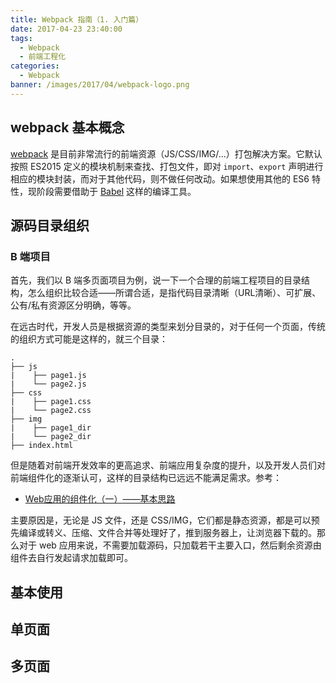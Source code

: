```yaml
---
title: Webpack 指南（1. 入门篇）
date: 2017-04-23 23:40:00
tags: 
  - Webpack
  - 前端工程化
categories: 
  - Webpack
banner: /images/2017/04/webpack-logo.png
---
```


## webpack 基本概念

[webpack](https://webpack.js.org/) 是目前非常流行的前端资源（JS/CSS/IMG/...）打包解决方案。它默认按照 ES2015 定义的模块机制来查找、打包文件，即对 `import`、`export` 声明进行相应的模块封装，而对于其他代码，则不做任何改动。如果想使用其他的 ES6 特性，现阶段需要借助于 [Babel](https://babeljs.io/) 这样的编译工具。


## 源码目录组织

### B 端项目

首先，我们以 B 端多页面项目为例，说一下一个合理的前端工程项目的目录结构，怎么组织比较合适——所谓合适，是指代码目录清晰（URL清晰）、可扩展、公有/私有资源区分明确，等等。

在远古时代，开发人员是根据资源的类型来划分目录的，对于任何一个页面，传统的组织方式可能是这样的，就三个目录：

```
.
├── js
|    ├── page1.js
|    └── page2.js
├── css
|    ├── page1.css
|    └── page2.css
├── img
|    ├── page1_dir
|    └── page2_dir
├── index.html
```

但是随着对前端开发效率的更高追求、前端应用复杂度的提升，以及开发人员们对前端组件化的逐渐认可，这样的目录结构已远远不能满足需求。参考：

+ [Web应用的组件化（一）——基本思路](https://github.com/xufei/blog/issues/6)

主要原因是，无论是 JS 文件，还是 CSS/IMG，它们都是静态资源，都是可以预先编译或转义、压缩、文件合并等处理好了，推到服务器上，让浏览器下载的。那么对于 web 应用来说，不需要加载源码，只加载若干主要入口，然后剩余资源由组件去自行发起请求加载即可。




## 基本使用


## 单页面


## 多页面

